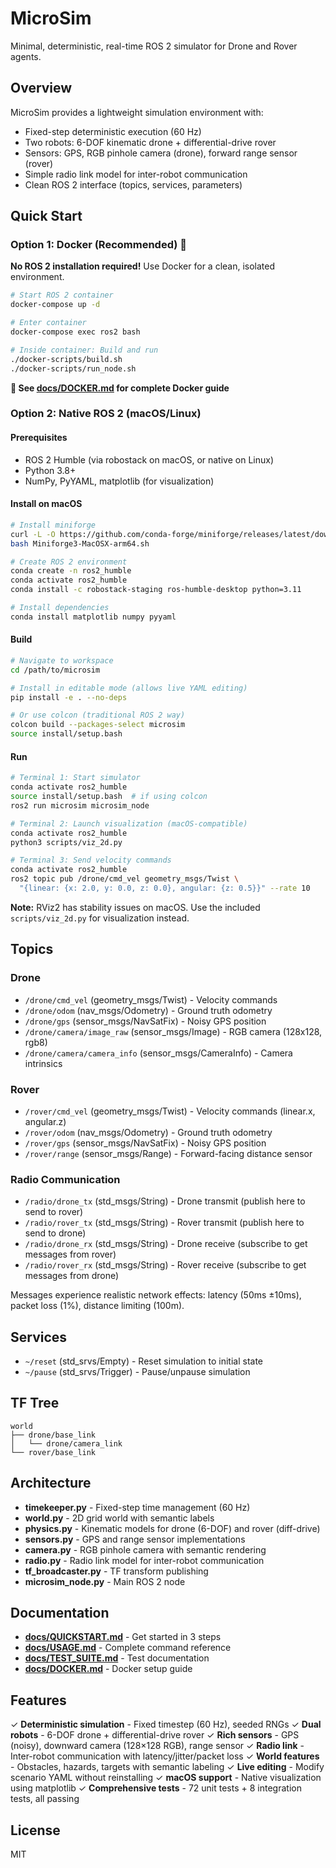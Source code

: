 # MicroSim

Minimal, deterministic, real-time ROS 2 simulator for Drone and Rover agents.

## Overview

MicroSim provides a lightweight simulation environment with:
- Fixed-step deterministic execution (60 Hz)
- Two robots: 6-DOF kinematic drone + differential-drive rover
- Sensors: GPS, RGB pinhole camera (drone), forward range sensor (rover)
- Simple radio link model for inter-robot communication
- Clean ROS 2 interface (topics, services, parameters)

## Quick Start

### Option 1: Docker (Recommended) 🐳

**No ROS 2 installation required!** Use Docker for a clean, isolated environment.

```bash
# Start ROS 2 container
docker-compose up -d

# Enter container
docker-compose exec ros2 bash

# Inside container: Build and run
./docker-scripts/build.sh
./docker-scripts/run_node.sh
```

**📖 See [docs/DOCKER.md](docs/DOCKER.md) for complete Docker guide**

### Option 2: Native ROS 2 (macOS/Linux)

#### Prerequisites

- ROS 2 Humble (via robostack on macOS, or native on Linux)
- Python 3.8+
- NumPy, PyYAML, matplotlib (for visualization)

#### Install on macOS

```bash
# Install miniforge
curl -L -O https://github.com/conda-forge/miniforge/releases/latest/download/Miniforge3-MacOSX-arm64.sh
bash Miniforge3-MacOSX-arm64.sh

# Create ROS 2 environment
conda create -n ros2_humble
conda activate ros2_humble
conda install -c robostack-staging ros-humble-desktop python=3.11

# Install dependencies
conda install matplotlib numpy pyyaml
```

#### Build

```bash
# Navigate to workspace
cd /path/to/microsim

# Install in editable mode (allows live YAML editing)
pip install -e . --no-deps

# Or use colcon (traditional ROS 2 way)
colcon build --packages-select microsim
source install/setup.bash
```

#### Run

```bash
# Terminal 1: Start simulator
conda activate ros2_humble
source install/setup.bash  # if using colcon
ros2 run microsim microsim_node

# Terminal 2: Launch visualization (macOS-compatible)
conda activate ros2_humble
python3 scripts/viz_2d.py

# Terminal 3: Send velocity commands
conda activate ros2_humble
ros2 topic pub /drone/cmd_vel geometry_msgs/Twist \
  "{linear: {x: 2.0, y: 0.0, z: 0.0}, angular: {z: 0.5}}" --rate 10
```

**Note:** RViz2 has stability issues on macOS. Use the included `scripts/viz_2d.py` for visualization instead.

## Topics

### Drone
- `/drone/cmd_vel` (geometry_msgs/Twist) - Velocity commands
- `/drone/odom` (nav_msgs/Odometry) - Ground truth odometry
- `/drone/gps` (sensor_msgs/NavSatFix) - Noisy GPS position
- `/drone/camera/image_raw` (sensor_msgs/Image) - RGB camera (128x128, rgb8)
- `/drone/camera/camera_info` (sensor_msgs/CameraInfo) - Camera intrinsics

### Rover
- `/rover/cmd_vel` (geometry_msgs/Twist) - Velocity commands (linear.x, angular.z)
- `/rover/odom` (nav_msgs/Odometry) - Ground truth odometry
- `/rover/gps` (sensor_msgs/NavSatFix) - Noisy GPS position
- `/rover/range` (sensor_msgs/Range) - Forward-facing distance sensor

### Radio Communication
- `/radio/drone_tx` (std_msgs/String) - Drone transmit (publish here to send to rover)
- `/radio/rover_tx` (std_msgs/String) - Rover transmit (publish here to send to drone)
- `/radio/drone_rx` (std_msgs/String) - Drone receive (subscribe to get messages from rover)
- `/radio/rover_rx` (std_msgs/String) - Rover receive (subscribe to get messages from drone)

Messages experience realistic network effects: latency (50ms ±10ms), packet loss (1%), distance limiting (100m).

## Services

- `~/reset` (std_srvs/Empty) - Reset simulation to initial state
- `~/pause` (std_srvs/Trigger) - Pause/unpause simulation

## TF Tree

```
world
├── drone/base_link
│   └── drone/camera_link
└── rover/base_link
```

## Architecture

- **timekeeper.py** - Fixed-step time management (60 Hz)
- **world.py** - 2D grid world with semantic labels
- **physics.py** - Kinematic models for drone (6-DOF) and rover (diff-drive)
- **sensors.py** - GPS and range sensor implementations
- **camera.py** - RGB pinhole camera with semantic rendering
- **radio.py** - Radio link model for inter-robot communication
- **tf_broadcaster.py** - TF transform publishing
- **microsim_node.py** - Main ROS 2 node

## Documentation

- **[docs/QUICKSTART.md](docs/QUICKSTART.md)** - Get started in 3 steps
- **[docs/USAGE.md](docs/USAGE.md)** - Complete command reference
- **[docs/TEST_SUITE.md](docs/TEST_SUITE.md)** - Test documentation
- **[docs/DOCKER.md](docs/DOCKER.md)** - Docker setup guide

## Features

✓ **Deterministic simulation** - Fixed timestep (60 Hz), seeded RNGs
✓ **Dual robots** - 6-DOF drone + differential-drive rover
✓ **Rich sensors** - GPS (noisy), downward camera (128×128 RGB), range sensor
✓ **Radio link** - Inter-robot communication with latency/jitter/packet loss
✓ **World features** - Obstacles, hazards, targets with semantic labeling
✓ **Live editing** - Modify scenario YAML without reinstalling
✓ **macOS support** - Native visualization using matplotlib
✓ **Comprehensive tests** - 72 unit tests + 8 integration tests, all passing

## License

MIT
